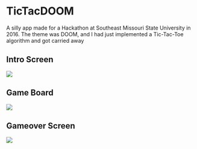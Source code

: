 # TicTacDOOM
A silly app made for a Hackathon at Southeast Missouri State University in 2016. The theme was DOOM, and I had just implemented a Tic-Tac-Toe algorithm and got carried away

## Intro Screen
![](http://imgur.com/ScywMeO)

## Game Board
![](http://imgur.com/EqSleuI)

## Gameover Screen
![](http://imgur.com/Wjn3imR)
